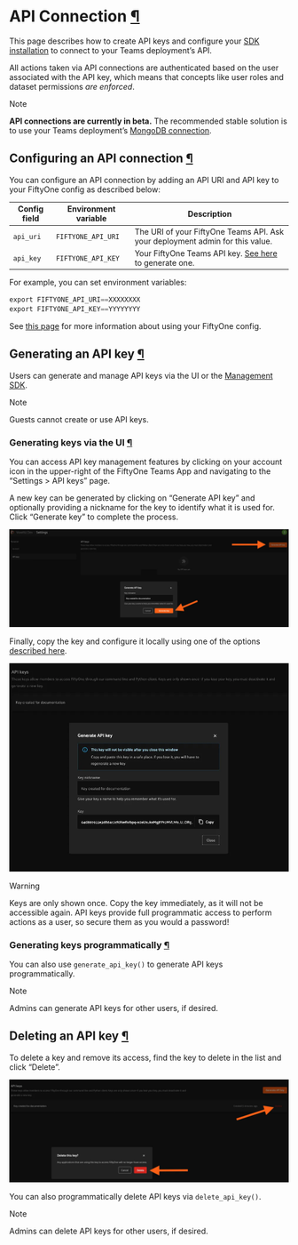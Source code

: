# API Connection [¶](\#api-connection "Permalink to this headline")

This page describes how to create API keys and configure your
[SDK installation](installation.md#teams-python-sdk) to connect to your Teams
deployment’s API.

All actions taken via API connections are authenticated based on the user
associated with the API key, which means that concepts like user roles and
dataset permissions _are enforced_.

Note

**API connections are currently in beta.** The recommended stable solution
is to use your Teams deployment’s
[MongoDB connection](../fiftyone_concepts/config.md#configuring-mongodb-connection).

## Configuring an API connection [¶](\#configuring-an-api-connection "Permalink to this headline")

You can configure an API connection by adding an API URI and API key to your
FiftyOne config as described below:

| Config field | Environment variable | Description |
| --- | --- | --- |
| `api_uri` | `FIFTYONE_API_URI` | The URI of your FiftyOne Teams API. Ask your deployment admin for this value. |
| `api_key` | `FIFTYONE_API_KEY` | Your FiftyOne Teams API key. [See here](#teams-generate-api-key) to generate one. |

For example, you can set environment variables:

```python
export FIFTYONE_API_URI==XXXXXXXX
export FIFTYONE_API_KEY==YYYYYYYY

```

See
[this page](../fiftyone_concepts/config.md#configuring-fiftyone) for more information about using your
FiftyOne config.

## Generating an API key [¶](\#generating-an-api-key "Permalink to this headline")

Users can generate and manage API keys via the UI or the
[Management SDK](management_sdk.md#teams-management-sdk).

Note

Guests cannot create or use API keys.

### Generating keys via the UI [¶](\#generating-keys-via-the-ui "Permalink to this headline")

You can access API key management features by clicking on your account icon in
the upper-right of the FiftyOne Teams App and navigating to the
“Settings > API keys” page.

A new key can be generated by clicking on “Generate API key” and optionally
providing a nickname for the key to identify what it is used for. Click
“Generate key” to complete the process.

![api-key-generate](../_images/api_key_generate.webp)

Finally, copy the key and configure it locally using one of the options
[described here](#teams-api-connection).

![api-key-generated](../_images/api_key_generated.webp)

Warning

Keys are only shown once. Copy the key immediately, as it will not be
accessible again. API keys provide full programmatic access to perform
actions as a user, so secure them as you would a password!

### Generating keys programmatically [¶](\#generating-keys-programmatically "Permalink to this headline")

You can also use
`generate_api_key()` to
generate API keys programmatically.

Note

Admins can generate API keys for other users, if desired.

## Deleting an API key [¶](\#deleting-an-api-key "Permalink to this headline")

To delete a key and remove its access, find the key to delete in the list and
click “Delete”.

![api-key-delete](../_images/api_key_delete.webp)

You can also programmatically delete API keys via
`delete_api_key()`.

Note

Admins can delete API keys for other users, if desired.
